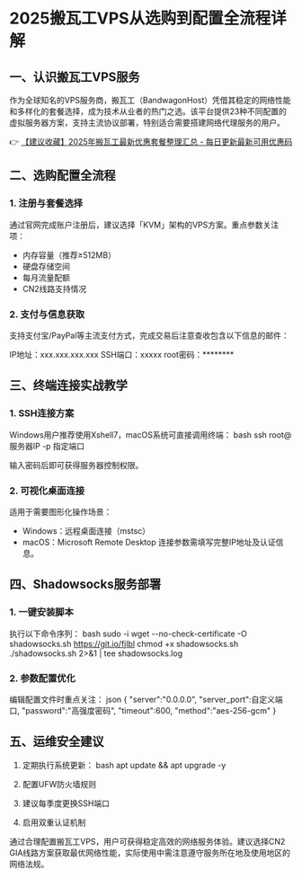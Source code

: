 # 2025搬瓦工VPS从选购到配置全流程详解

## 一、认识搬瓦工VPS服务
作为全球知名的VPS服务商，搬瓦工（BandwagonHost）凭借其稳定的网络性能和多样化的套餐选择，成为技术从业者的热门之选。该平台提供23种不同配置的虚拟服务器方案，支持主流协议部署，特别适合需要搭建网络代理服务的用户。

👉 [【建议收藏】2025年搬瓦工最新优惠套餐整理汇总 - 每日更新最新可用优惠码](https://bit.ly/banwagon)

## 二、选购配置全流程
### 1. 注册与套餐选择
通过官网完成账户注册后，建议选择「KVM」架构的VPS方案。重点参数关注项：
- 内存容量（推荐≥512MB）
- 硬盘存储空间
- 每月流量配额
- CN2线路支持情况

### 2. 支付与信息获取
支持支付宝/PayPal等主流支付方式，完成交易后注意查收包含以下信息的邮件：

IP地址：xxx.xxx.xxx.xxx
SSH端口：xxxxx
root密码：********

## 三、终端连接实战教学
### 1. SSH连接方案
Windows用户推荐使用Xshell7，macOS系统可直接调用终端：
bash
ssh root@服务器IP -p 指定端口

输入密码后即可获得服务器控制权限。

### 2. 可视化桌面连接
适用于需要图形化操作场景：
- Windows：远程桌面连接（mstsc）
- macOS：Microsoft Remote Desktop
连接参数需填写完整IP地址及认证信息。

## 四、Shadowsocks服务部署
### 1. 一键安装脚本
执行以下命令序列：
bash
sudo -i
wget --no-check-certificate -O shadowsocks.sh https://git.io/fjlbl
chmod +x shadowsocks.sh
./shadowsocks.sh 2>&1 | tee shadowsocks.log

### 2. 参数配置优化
编辑配置文件时重点关注：
json
{
  "server":"0.0.0.0",
  "server_port":自定义端口,
  "password":"高强度密码",
  "timeout":600,
  "method":"aes-256-gcm"
}

## 五、运维安全建议
1. 定期执行系统更新：
bash
apt update && apt upgrade -y

2. 配置UFW防火墙规则
3. 建议每季度更换SSH端口
4. 启用双重认证机制

通过合理配置搬瓦工VPS，用户可获得稳定高效的网络服务体验。建议选择CN2 GIA线路方案获取最优网络性能，实际使用中需注意遵守服务所在地及使用地区的网络法规。